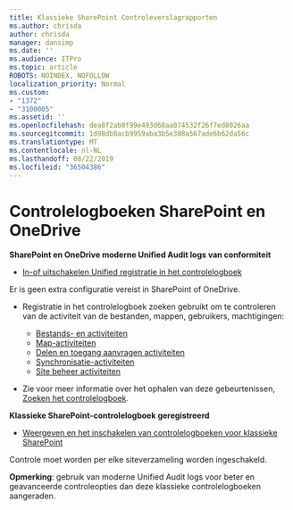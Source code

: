 ```yaml
---
title: Klassieke SharePoint Controleverslagrapporten
ms.author: chrisda
author: chrisda
manager: dansimp
ms.date: ''
ms.audience: ITPro
ms.topic: article
ROBOTS: NOINDEX, NOFOLLOW
localization_priority: Normal
ms.custom:
- "1372"
- "3100005"
ms.assetid: ''
ms.openlocfilehash: dea8f2ab0f99e493d68aa074532f26f7ed8026aa
ms.sourcegitcommit: 1d98db8acb9959aba3b5e308a567ade6b62da56c
ms.translationtype: MT
ms.contentlocale: nl-NL
ms.lasthandoff: 08/22/2019
ms.locfileid: "36504386"
---
```

# <a name="sharepoint-and-onedrive-audit-logs"></a>Controlelogboeken SharePoint en OneDrive

**SharePoint en OneDrive moderne Unified Audit logs van conformiteit**

- [In-of uitschakelen Unified registratie in het controlelogboek](https://docs.microsoft.com/office365/securitycompliance/turn-audit-log-search-on-or-off) 

Er is geen extra configuratie vereist in SharePoint of OneDrive.

- Registratie in het controlelogboek zoeken gebruikt om te controleren van de activiteit van de bestanden, mappen, gebruikers, machtigingen:

    - [Bestands- en activiteiten](https://docs.microsoft.com/office365/securitycompliance/search-the-audit-log-in-security-and-compliance)
    - [Map-activiteiten](https://docs.microsoft.com/office365/securitycompliance/search-the-audit-log-in-security-and-compliance#folder-activities)
    - [Delen en toegang aanvragen activiteiten](https://docs.microsoft.com/office365/securitycompliance/search-the-audit-log-in-security-and-compliance#sharing-and-access-request-activities)
    - [Synchronisatie-activiteiten](https://docs.microsoft.com/office365/securitycompliance/search-the-audit-log-in-security-and-compliance#synchronization-activities)
    - [Site beheer activiteiten](https://docs.microsoft.com/office365/securitycompliance/search-the-audit-log-in-security-and-compliance#site-administration-activities)
- Zie voor meer informatie over het ophalen van deze gebeurtenissen, [Zoeken het controlelogboek](https://docs.microsoft.com/office365/securitycompliance/search-the-audit-log-in-security-and-compliance#search-the-audit-log).

**Klassieke SharePoint-controlelogboek geregistreerd**

- [Weergeven en het inschakelen van controlelogboeken voor klassieke SharePoint](https://support.office.com/article/view-audit-log-reports-b37c5869-1b47-4a82-a30d-ea20070fe527)

Controle moet worden per elke siteverzameling worden ingeschakeld. 

**Opmerking**: gebruik van moderne Unified Audit logs voor beter en geavanceerde controleopties dan deze klassieke controlelogboeken aangeraden.

